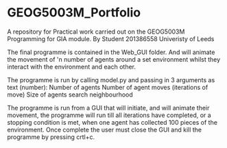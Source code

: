 # GEOG5003M_Portfolio
 A repository for Practical work carried out on the GEOG5003M Programming for GIA module.
 By Student 201386558
 Univeristy of Leeds
 
The final programme is contained in the Web_GUI folder. And will animate the movement of 'n number of agents around a set environment whilst they interact with the environment and each other.

The programme is run by calling model.py and passing in 3 arguments as text (number):
	Number of agents
	Number of agent moves (iterations of move)
	Size of agents search neighbourhood

The programme is run from a GUI that will initiate, and will animate their movement, the programme will run till all iterations have completed,
or a stopping condition is met, when one agent has collected 100 pieces of the environment. 
Once complete the user must close the GUI and kill the programme by pressing crtl+c.
